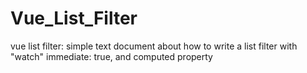# Vue_List_Filter
vue list filter: simple text document about how to write a list filter with "watch" immediate: true, and computed property 
